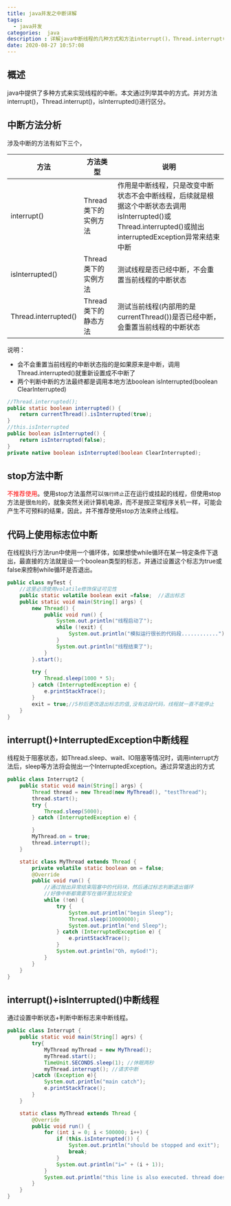 ```yaml
---
title: java并发之中断详解
tags:
  - java并发
categories:  java
description : 详解java中断线程的几种方式和方法interrupt()，Thread.interrupt()，isInterrupted()区别
date: 2020-08-27 10:57:08
---
```


## 概述

java中提供了多种方式来实现线程的中断。本文通过列举其中的方式。并对方法interrupt()，Thread.interrupt()，isInterrupted()进行区分。

## 中断方法分析

涉及中断的方法有如下三个，

| 方法                 | 方法类型             | 说明                                                         |
| -------------------- | -------------------- | ------------------------------------------------------------ |
| interrupt()          | Thread类下的实例方法 | 作用是中断线程，只是改变中断状态不会中断线程，后续就是根据这个中断状态去调用isInterrupted()或Thread.interrupted()或抛出interruptedException异常来结束中断 |
| isInterrupted()      | Thread类下的实例方法 | 测试线程是否已经中断，不会重置当前线程的中断状态             |
| Thread.interrupted() | Thread类下的静态方法 | 测试当前线程(内部用的是currentThread())是否已经中断，会重置当前线程的中断状态 |

说明：

- 会不会重置当前线程的中断状态指的是如果原来是中断，调用Thread.interrupted()就重新设置成不中断了
- 两个判断中断的方法最终都是调用本地方法boolean isInterrupted(boolean ClearInterrupted)

```java
//Thread.interrupted();
public static boolean interrupted() {
    return currentThread().isInterrupted(true);
}
//this.isInterrupted
public boolean isInterrupted() {
    return isInterrupted(false);
}
private native boolean isInterrupted(boolean ClearInterrupted);
```



## stop方法中断

<font color=red>不推荐使用</font>。使用stop方法虽然可以`强行终止`正在运行或挂起的线程，但使用stop方法是很`危险`的，就象突然关闭计算机电源，而不是按正常程序关机一样，可能会产生不可预料的结果，因此，并不推荐使用stop方法来终止线程。

## 代码上使用标志位中断

在线程执行方法run中使用一个循环体，如果想使while循环在某一特定条件下退出，最直接的方法就是设一个boolean类型的标志，并通过设置这个标志为true或false来控制while循环是否退出。

```java
public class myTest {
	//这里必须使用volatile修饰保证可见性
    public static volatile boolean exit =false;  //退出标志
    public static void main(String[] args) {
        new Thread() {
            public void run() {
                System.out.println("线程启动了");
                while (!exit) {
                    System.out.println("模拟运行很长的代码段............");
                }
                System.out.println("线程结束了");
            }
        }.start();
        
        try {
            Thread.sleep(1000 * 5);
        } catch (InterruptedException e) {
            e.printStackTrace();
        }
        exit = true;//5秒后更改退出标志的值,没有这段代码，线程就一直不能停止
    }
}
```

## interrupt()+InterruptedException中断线程

线程处于阻塞状态，如Thread.sleep、wait、IO阻塞等情况时，调用interrupt方法后，sleep等方法将会抛出一个InterruptedException。通过异常退出的方式

```java
public class Interrupt2 {
    public static void main(String[] args) {
        Thread thread = new Thread(new MyThread(), "testThread");
        thread.start();
        try {
            Thread.sleep(5000);
        } catch (InterruptedException e) {

        }
        MyThread.on = true;
        thread.interrupt();
    }

    static class MyThread extends Thread {
        private volatile static boolean on = false;
        @Override
        public void run() {
            //通过抛出异常结束阻塞中的代码块，然后通过标志判断退出循环
            //好像中断都需要写在循环里比较安全
            while (!on) {
                try {
                    System.out.println("begin Sleep");
                    Thread.sleep(10000000);
                    System.out.println("end Sleep");
                } catch (InterruptedException e) {
                    e.printStackTrace();
                }
                System.out.println("Oh, myGod!");
            }
        }
    }
}
```

## interrupt()+isInterrupted()中断线程

通过设置中断状态+判断中断标志来中断线程。

```java
public class Interrupt {
    public static void main(String[] agrs) {
        try{
            MyThread myThread = new MyThread();
            myThread.start();
            TimeUnit.SECONDS.sleep(1); //休眠两秒
            myThread.interrupt(); //请求中断
        }catch (Exception e){
            System.out.println("main catch");
            e.printStackTrace();
        }
    }

    static class MyThread extends Thread {
        @Override
        public void run() {
            for (int i = 0; i < 500000; i++) {
                if (this.isInterrupted()) {
                    System.out.println("should be stopped and exit");
                    break;
                }
                System.out.println("i=" + (i + 1));
            }
            System.out.println("this line is also executed. thread does not stopped"); //尽管线程被中断,但并没有结束运行。这行代码还是会被执行
        }
    }
}
```

